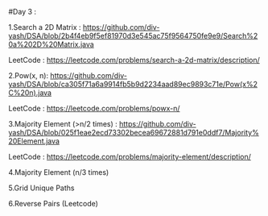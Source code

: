 #Day 3 :

1.Search a 2D Matrix : https://github.com/div-yash/DSA/blob/2b4f4eb9f5ef81970d3e545ac75f9564750fe9e9/Search%20a%202D%20Matrix.java
   
   LeetCode : https://leetcode.com/problems/search-a-2d-matrix/description/

2.Pow(x, n): https://github.com/div-yash/DSA/blob/ca305f71a6a9914fb5b9d2234aad89ec9893c71e/Pow(x%2C%20n).java

  LeetCode : https://leetcode.com/problems/powx-n/

3.Majority Element (>n/2 times) : https://github.com/div-yash/DSA/blob/025f1eae2ecd73302becea69672881d791e0ddf7/Majority%20Element.java

  LeetCode : https://leetcode.com/problems/majority-element/description/

4.Majority Element (n/3 times)

5.Grid Unique Paths

6.Reverse Pairs (Leetcode)
